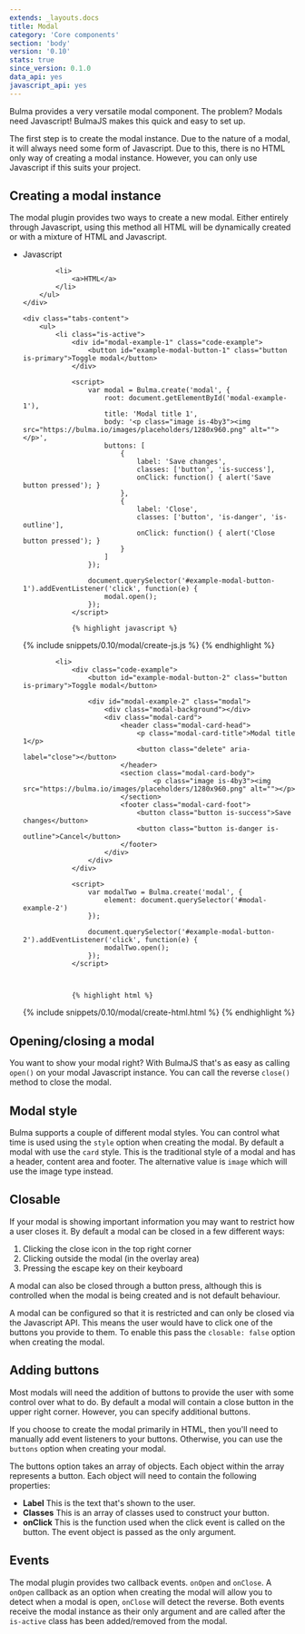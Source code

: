 ```yaml
---
extends: _layouts.docs
title: Modal
category: 'Core components'
section: 'body'
version: '0.10'
stats: true
since_version: 0.1.0
data_api: yes
javascript_api: yes
---
```


Bulma provides a very versatile modal component. The problem? Modals need Javascript! BulmaJS makes this quick and easy to set up.

The first step is to create the modal instance. Due to the nature of a modal, it will always need some form of Javascript. Due to this, there is no HTML only way of creating a modal instance. However, you can only use Javascript if this suits your project.

## Creating a modal instance
The modal plugin provides two ways to create a new modal. Either entirely through Javascript, using this method all HTML will be dynamically created or with a mixture of HTML and Javascript.

<div class="docs-tabs tabs-wrapper">
    <div class="tabs">
        <ul>
            <li class="is-active">
                <a>Javascript</a>
            </li>

            <li>
                <a>HTML</a>
            </li>
        </ul>
    </div>

    <div class="tabs-content">
        <ul>
            <li class="is-active">
                <div id="modal-example-1" class="code-example">
                    <button id="example-modal-button-1" class="button is-primary">Toggle modal</button>
                </div>

                <script>
                    var modal = Bulma.create('modal', {
                        root: document.getElementById('modal-example-1'),
                        title: 'Modal title 1',
                        body: '<p class="image is-4by3"><img src="https://bulma.io/images/placeholders/1280x960.png" alt=""></p>',
                        buttons: [
                            {
                                label: 'Save changes',
                                classes: ['button', 'is-success'],
                                onClick: function() { alert('Save button pressed'); }
                            },
                            {
                                label: 'Close',
                                classes: ['button', 'is-danger', 'is-outline'],
                                onClick: function() { alert('Close button pressed'); }
                            }
                        ]
                    });

                    document.querySelector('#example-modal-button-1').addEventListener('click', function(e) {
                        modal.open();
                    });
                </script>
                
                {% highlight javascript %}
{% include snippets/0.10/modal/create-js.js %}
                {% endhighlight %}
            </li>

            <li>
                <div class="code-example">
                    <button id="example-modal-button-2" class="button is-primary">Toggle modal</button>

                    <div id="modal-example-2" class="modal">
                        <div class="modal-background"></div>
                        <div class="modal-card">
                            <header class="modal-card-head">
                                <p class="modal-card-title">Modal title 1</p>
                                <button class="delete" aria-label="close"></button>
                            </header>
                            <section class="modal-card-body">
                                    <p class="image is-4by3"><img src="https://bulma.io/images/placeholders/1280x960.png" alt=""></p>
                            </section>
                            <footer class="modal-card-foot">
                                <button class="button is-success">Save changes</button>
                                <button class="button is-danger is-outline">Cancel</button>
                            </footer>
                        </div>
                    </div>
                </div>

                <script>
                    var modalTwo = Bulma.create('modal', {
                        element: document.querySelector('#modal-example-2')
                    });

                    document.querySelector('#example-modal-button-2').addEventListener('click', function(e) {
                        modalTwo.open();
                    });
                </script>


                
                {% highlight html %}
{% include snippets/0.10/modal/create-html.html %}
                {% endhighlight %}
            </li>
        </ul>
    </div>
</div>

## Opening/closing a modal
You want to show your modal right? With BulmaJS that's as easy as calling `open()` on your modal Javascript instance. You can call the reverse `close()` method to close the modal.

## Modal style
Bulma supports a couple of different modal styles. You can control what time is used using the `style` option when creating the modal. By default a modal with use the `card` style. This is the traditional style of a modal and has a header, content area and footer. The alternative value is `image` which will use the image type instead.

## Closable
If your modal is showing important information you may want to restrict how a user closes it. By default a modal can be closed in a few different ways:

1. Clicking the close icon in the top right corner
2. Clicking outside the modal (in the overlay area)
3. Pressing the escape key on their keyboard

A modal can also be closed through a button press, although this is controlled when the modal is being created and is not default behaviour.

A modal can be configured so that it is restricted and can only be closed via the Javascript API. This means the user would have to click one of the buttons you provide to them. To enable this pass the `closable: false` option when creating the modal.

## Adding buttons
Most modals will need the addition of buttons to provide the user with some control over what to do. By default a modal will contain a close button in the upper right corner. However, you can specify additional buttons.

If you choose to create the modal primarily in HTML, then you'll need to manually add event listeners to your buttons. Otherwise, you can use the `buttons` option when creating your modal.

The buttons option takes an array of objects. Each object within the array represents a button. Each object will need to contain the following properties:

+ **Label** This is the text that's shown to the user.
+ **Classes** This is an array of classes used to construct your button.
+ **onClick** This is the function used when the click event is called on the button. The event object is passed as the only argument.

## Events
The modal plugin provides two callback events. `onOpen` and `onClose`. A `onOpen` callback as an option when creating the modal will allow you to detect when a modal is open, `onClose` will detect the reverse. Both events receive the modal instance as their only argument and are called after the `is-active` class has been added/removed from the modal.